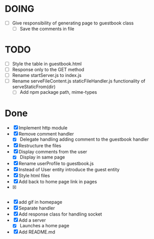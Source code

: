 # DOING

  - [ ] Give responsibility of generating page to guestbook class
    - [ ] Save the comments in file

# TODO


  - [ ] Style the table in guestbook.html
  - [ ] Response only to the GET method
  - [ ] Rename startServer.js to index.js
  - [ ] Rename serveFileContent.js staticFileHandler.js functionality of serveStaticFrom(dir)
    - [ ] Add npm package path, mime-types
  
# Done
  - [x] Implement http module
  - [x] Remove comment handler
    - [x] Delegate handling adding comment to the guestbook handler
  - [x] Restructure the files
  - [x] Display comments from the user
    - [x] Display in same page
  - [x] Rename userProfile to guestbook.js
  - [x] Instead of User entity introduce the guest entity
  - [x] Style html files
  - [x] Add back to home page link in pages
  - [x] ~~~Serve file in the server~~~
  - [x] add gif in homepage
  - [x] Separate handler
  - [x] Add response class for handling socket
  - [x] Add a server
    - [x] Launches a home page
- [x] Add README.md
